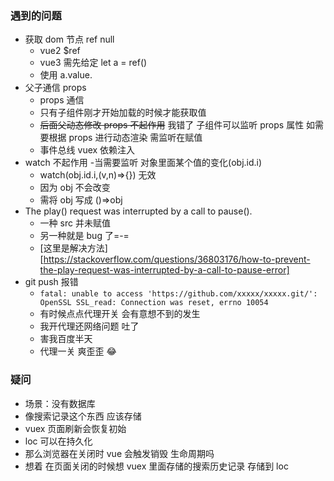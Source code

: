 ### 遇到的问题

- 获取 dom 节点 ref null
  - vue2 $ref
  - vue3 需先给定 let a = ref()
  - 使用 a.value.
- 父子通信 props
  - props 通信
  - 只有子组件刚才开始加载的时候才能获取值
  - ~~后面父动态修改 props 不起作用~~ 我错了 子组件可以监听 props 属性 如需要根据 props 进行动态渲染 需监听在赋值
  - 事件总线 vuex 依赖注入
- watch 不起作用 -当需要监听 对象里面某个值的变化(obj.id.i)
  - watch(obj.id.i,(v,n)=>{}) 无效
  - 因为 obj 不会改变
  - 需将 obj 写成 ()=>obj
- The play() request was interrupted by a call to pause().
  - 一种 src 并未赋值
  - 另一种就是 bug 了=-=
  - [这里是解决方法][https://stackoverflow.com/questions/36803176/how-to-prevent-the-play-request-was-interrupted-by-a-call-to-pause-error]
- git push 报错
  - `fatal: unable to access 'https://github.com/xxxxx/xxxxx.git/': OpenSSL SSL_read: Connection was reset, errno 10054`
  - 有时候点点代理开关 会有意想不到的发生
  - 我开代理还网络问题 吐了
  - 害我百度半天
  - 代理一关 爽歪歪 :joy:

### 疑问

- 场景：没有数据库
- 像搜索记录这个东西 应该存储
- vuex 页面刷新会恢复初始
- loc 可以在持久化
- 那么浏览器在关闭时 vue 会触发销毁 生命周期吗
- 想着 在页面关闭的时候想 vuex 里面存储的搜索历史记录 存储到 loc
